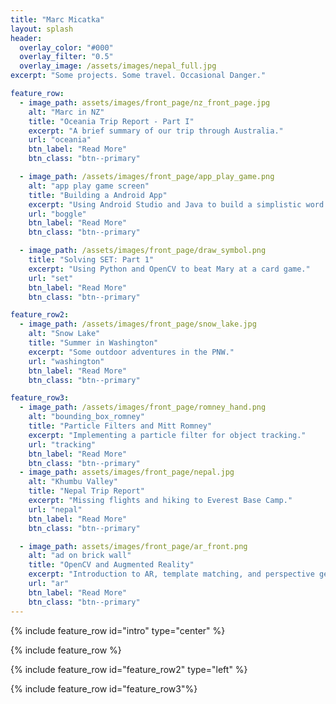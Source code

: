 ```yaml
---
title: "Marc Micatka"
layout: splash
header:
  overlay_color: "#000"
  overlay_filter: "0.5"
  overlay_image: /assets/images/nepal_full.jpg
excerpt: "Some projects. Some travel. Occasional Danger."

feature_row:
  - image_path: assets/images/front_page/nz_front_page.jpg
    alt: "Marc in NZ"
    title: "Oceania Trip Report - Part I"
    excerpt: "A brief summary of our trip through Australia."
    url: "oceania"
    btn_label: "Read More"
    btn_class: "btn--primary"

  - image_path: /assets/images/front_page/app_play_game.png
    alt: "app play game screen"
    title: "Building a Android App"
    excerpt: "Using Android Studio and Java to build a simplistic word find game."
    url: "boggle"
    btn_label: "Read More"
    btn_class: "btn--primary"

  - image_path: /assets/images/front_page/draw_symbol.png
    title: "Solving SET: Part 1"
    excerpt: "Using Python and OpenCV to beat Mary at a card game."
    url: "set"
    btn_label: "Read More"
    btn_class: "btn--primary"

feature_row2:
  - image_path: /assets/images/front_page/snow_lake.jpg
    alt: "Snow Lake"
    title: "Summer in Washington"
    excerpt: "Some outdoor adventures in the PNW."
    url: "washington"
    btn_label: "Read More"
    btn_class: "btn--primary"

feature_row3:
  - image_path: /assets/images/front_page/romney_hand.png
    alt: "bounding_box_romney"
    title: "Particle Filters and Mitt Romney"
    excerpt: "Implementing a particle filter for object tracking."
    url: "tracking"
    btn_label: "Read More"
    btn_class: "btn--primary"
  - image_path: assets/images/front_page/nepal.jpg
    alt: "Khumbu Valley"
    title: "Nepal Trip Report"
    excerpt: "Missing flights and hiking to Everest Base Camp."
    url: "nepal"
    btn_label: "Read More"
    btn_class: "btn--primary"

  - image_path: assets/images/front_page/ar_front.png
    alt: "ad on brick wall"
    title: "OpenCV and Augmented Reality"
    excerpt: "Introduction to AR, template matching, and perspective geometry."
    url: "ar"
    btn_label: "Read More"
    btn_class: "btn--primary"
---
```


{% include feature_row id="intro" type="center" %}

{% include feature_row %}

{% include feature_row id="feature_row2" type="left" %}

{% include feature_row id="feature_row3"%}


